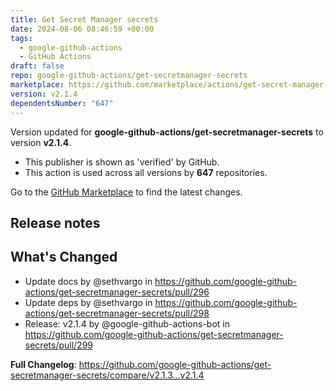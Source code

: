 ```yaml
---
title: Get Secret Manager secrets
date: 2024-08-06 08:46:59 +00:00
tags:
  - google-github-actions
  - GitHub Actions
draft: false
repo: google-github-actions/get-secretmanager-secrets
marketplace: https://github.com/marketplace/actions/get-secret-manager-secrets
version: v2.1.4
dependentsNumber: "647"
---
```



Version updated for **google-github-actions/get-secretmanager-secrets** to version **v2.1.4**.
- This publisher is shown as 'verified' by GitHub.
- This action is used across all versions by **647** repositories.

Go to the [GitHub Marketplace](https://github.com/marketplace/actions/get-secret-manager-secrets) to find the latest changes.

## Release notes

## What's Changed
* Update docs by @sethvargo in https://github.com/google-github-actions/get-secretmanager-secrets/pull/296
* Update deps by @sethvargo in https://github.com/google-github-actions/get-secretmanager-secrets/pull/298
* Release: v2.1.4 by @google-github-actions-bot in https://github.com/google-github-actions/get-secretmanager-secrets/pull/299


**Full Changelog**: https://github.com/google-github-actions/get-secretmanager-secrets/compare/v2.1.3...v2.1.4
